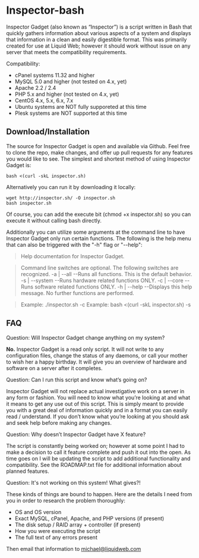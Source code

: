 Inspector-bash
====

Inspector Gadget (also known as “Inspector”) is a script written in Bash that quickly gathers information about various aspects of a system and displays that information in a clean and easily digestible format. This was primarily created for use at Liquid Web; however it should work without issue on any server that meets the compatibility requirements.

Compatibility:

* cPanel systems 11.32 and higher
* MySQL 5.0 and higher (not tested on 4.x, yet)
* Apache 2.2 / 2.4
* PHP 5.x and higher (not tested on 4.x, yet)
* CentOS 4.x, 5.x, 6.x, 7.x
* Ubuntu systems are NOT fully supporeted at this time
* Plesk systems are NOT supported at this time

Download/Installation
--

The source for Inspector Gadget is open and available via Github. Feel free to clone the repo, make changes, and offer up pull requests for any features you would like to see. The simplest and shortest method of using Inspector Gadget is:

    bash <(curl -skL inspector.sh)

Alternatively you can run it by downloading it locally:

    wget http://inspector.sh/ -O inspector.sh
    bash inspector.sh

Of course, you can add the execute bit (chmod +x inspector.sh) so you can execute it without calling bash directly.

Additionally you can utilize some arguments at the command line to have Inspector Gadget only run certain functions. The following is the help menu that can also be triggered with the "-h" flag or "--help":

> Help documentation for Inspector Gadget.

> Command line switches are optional. The following switches are recognized.
> -a | --all     --Runs all functions. This is the default behavior.
> -s | --system  --Runs hardware related functions ONLY.
> -c | --core    --Runs software related functions ONLY.
> -h | --help    --Displays this help message. No further functions are performed.

> Example: ./inspector.sh -c
> Example: bash <(curl -skL inspector.sh) -s

FAQ
--

Question: Will Inspector Gadget change anything on my system?

**No.** Inspector Gadget is a read only script. It will not write to any configuration files, change the status of any daemons, or call your mother to wish her a happy birthday. It will give you an overview of hardware and software on a server after it completes.

Question: Can I run this script and know what’s going on?

Inspector Gadget will not replace actual investigative work on a server in any form or fashion. You will need to know what you’re looking at and what it means to get any use out of this script. This is simply meant to provide you with a great deal of information quickly and in a format you can easily read / understand. If you don’t know what you’re looking at you should ask and seek help before making any changes.

Question: Why doesn’t Inspector Gadget have X feature?

The script is constantly being worked on; however at some point I had to make a decision to call it feature complete and push it out into the open. As time goes on I will be updating the script to add additional functionality and compatibility. See the ROADMAP.txt file for additional information about planned features.

Question: It's not working on this system! What gives?!

These kinds of things are bound to happen. Here are the details I need from you in order to research the problem thoroughly:

* OS and OS version
* Exact MySQL, cPanel, Apache, and PHP versions (if present)
* The disk setup / RAID array + controller (if present)
* How you were executing the script
* The full text of any errors present

Then email that information to michael@liquidweb.com
